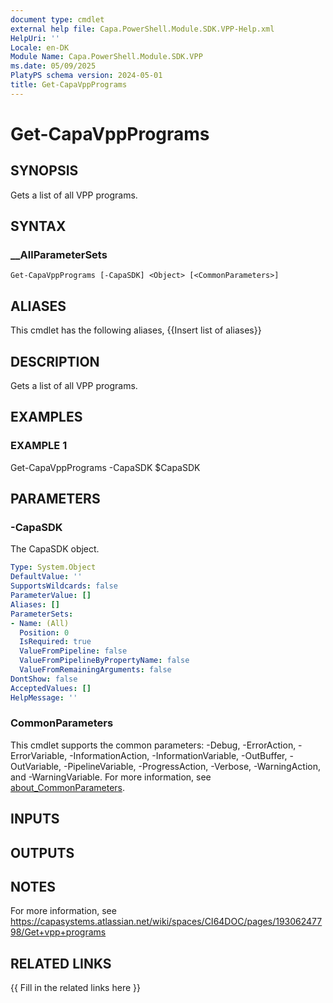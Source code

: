```yaml
---
document type: cmdlet
external help file: Capa.PowerShell.Module.SDK.VPP-Help.xml
HelpUri: ''
Locale: en-DK
Module Name: Capa.PowerShell.Module.SDK.VPP
ms.date: 05/09/2025
PlatyPS schema version: 2024-05-01
title: Get-CapaVppPrograms
---
```


# Get-CapaVppPrograms

## SYNOPSIS

Gets a list of all VPP programs.

## SYNTAX

### __AllParameterSets

```
Get-CapaVppPrograms [-CapaSDK] <Object> [<CommonParameters>]
```

## ALIASES

This cmdlet has the following aliases,
  {{Insert list of aliases}}

## DESCRIPTION

Gets a list of all VPP programs.

## EXAMPLES

### EXAMPLE 1

Get-CapaVppPrograms -CapaSDK $CapaSDK

## PARAMETERS

### -CapaSDK

The CapaSDK object.

```yaml
Type: System.Object
DefaultValue: ''
SupportsWildcards: false
ParameterValue: []
Aliases: []
ParameterSets:
- Name: (All)
  Position: 0
  IsRequired: true
  ValueFromPipeline: false
  ValueFromPipelineByPropertyName: false
  ValueFromRemainingArguments: false
DontShow: false
AcceptedValues: []
HelpMessage: ''
```

### CommonParameters

This cmdlet supports the common parameters: -Debug, -ErrorAction, -ErrorVariable,
-InformationAction, -InformationVariable, -OutBuffer, -OutVariable, -PipelineVariable,
-ProgressAction, -Verbose, -WarningAction, and -WarningVariable. For more information, see
[about_CommonParameters](https://go.microsoft.com/fwlink/?LinkID=113216).

## INPUTS

## OUTPUTS

## NOTES

For more information, see https://capasystems.atlassian.net/wiki/spaces/CI64DOC/pages/19306247798/Get+vpp+programs


## RELATED LINKS

{{ Fill in the related links here }}

